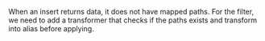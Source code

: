 When an insert returns data, it does not have mapped paths. For the filter, we need to add a transformer that checks if the paths exists and transform into alias before applying.
